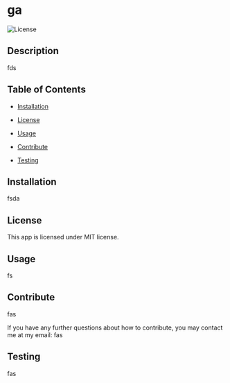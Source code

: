 # ga
![License](https://img.shields.io/badge/License-MIT-blue.svg)

## Description

fds

## Table of Contents

* [Installation](#installation)

* [License](#license)
* [Usage](#usage)

* [Contribute](#contribute)

* [Testing](#testing)

## Installation

fsda

## License
    
This app is licensed under MIT license.

## Usage

fs

## Contribute

fas

If you have any further questions about how to contribute, you may contact me at my email: fas

## Testing

fas

